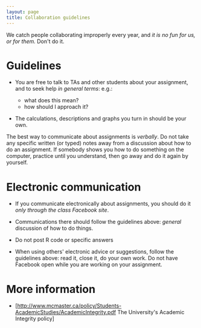 ```yaml
---
layout: page
title: Collaboration guidelines
---
```


We catch people collaborating improperly every year, and _it is no fun for us, or for them._ Don't do it.

# Guidelines 

* You are free to talk to TAs and other students about your assignment, and to seek help _in general terms_: e.g.:
	* what does this mean? 
	* how should I approach it?

* The calculations, descriptions and graphs you turn in should be your own. 

The best way to communicate about assignments is _verbally_.  Do not take any specific written (or typed) notes away from a discussion about how to do an assignment.  If somebody shows you how to do something on the computer, practice until you understand, then go away and do it again by yourself.

# Electronic communication 

* If you communicate electronically about assignments, you should do it _only through the class Facebook site_.

* Communications there should follow the guidelines above: _general_ discussion of how to do things.

* Do not post R code or specific answers

* When using others' electronic advice or suggestions, follow the guidelines above: read it, close it, do your own work. Do not have Facebook open while you are working on your assignment.

# More information 

* [http://www.mcmaster.ca/policy/Students-AcademicStudies/AcademicIntegrity.pdf The University's Academic Integrity policy]

